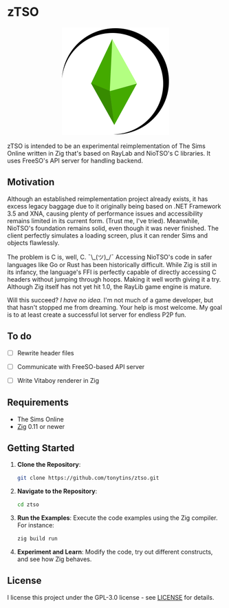 # zTSO

<p align="center">
<img title="" src="SimTactics.png" width="250" alt=""">
</p>

zTSO is intended to be an experimental reimplementation of The Sims Online written in Zig that's based on RayLab and NioTSO's C libraries. It uses FreeSO's API server for handling backend.

## Motivation

Although an established reimplementation project already exists, it has excess legacy baggage due to it originally being based on .NET Framework 3.5 and XNA, causing plenty of performance issues and accessibility remains limited in its current form. (Trust me, I've tried). Meanwhile, NioTSO's foundation remains solid, even though it was never finished. The client perfectly simulates a loading screen, plus it can render Sims and objects flawlessly.

The problem is C is, well, C. ¯\\\_(ツ)\_/¯ Accessing NioTSO's code in safer languages like Go or Rust has been historically difficult. While Zig is still in its infancy, the language's FFI is perfectly capable of directly accessing C headers without jumping through hoops. Making it well worth giving it a try. Although Zig itself has not yet hit 1.0, the RayLib game engine is mature.

Will this succeed? *I have no idea*. I'm not much of a game developer, but that hasn't stopped me from dreaming. Your help is most welcome. My goal is to at least create a successful lot server for endless P2P fun.

## To do

- [ ] Rewrite header files

- [ ] Communicate with FreeSO-based API server

- [ ] Write Vitaboy renderer in Zig

## Requirements

- The Sims Online
- [Zig](https://ziglang.org/) 0.11 or newer

## Getting Started

1. **Clone the Repository**:

   ```bash
   git clone https://github.com/tonytins/ztso.git
   ```

2. **Navigate to the Repository**:

   ```bash
   cd ztso
   ```

3. **Run the Examples**: Execute the code examples using the Zig compiler. For instance:

   ```bash
   zig build run
   ```

4. **Experiment and Learn**: Modify the code, try out different constructs, and see how Zig behaves.

## License

I license this project under the GPL-3.0 license - see [LICENSE](LICENSE) for details.